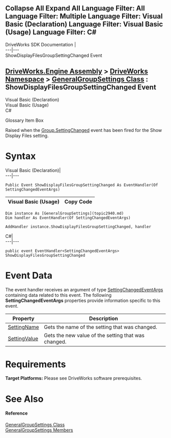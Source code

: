        

 Collapse All Expand All  Language Filter: All  Language Filter: Multiple  Language Filter: Visual Basic (Declaration) Language Filter: Visual Basic (Usage) Language Filter: C#  
---  
DriveWorks SDK Documentation  |   
---|---  
ShowDisplayFilesGroupSettingChanged Event   
  
[DriveWorks.Engine Assembly](topic2156.md) > [DriveWorks Namespace](topic2159.md) > [GeneralGroupSettings Class](topic2940.md) : ShowDisplayFilesGroupSettingChanged Event  
---  
  
Visual Basic (Declaration)    
Visual Basic (Usage)    
C# 

Glossary Item Box

Raised when the [Group.SettingChanged](topic3021.md) event has been fired for the Show Display Files setting. 

# Syntax

Visual Basic (Declaration)|   
---|---  
      
    
    Public Event ShowDisplayFilesGroupSettingChanged As EventHandler(Of SettingChangedEventArgs)  
  
Visual Basic (Usage)| Copy Code  
---|---  
      
    
    Dim instance As [GeneralGroupSettings](topic2940.md)
    Dim handler As EventHandler(Of SettingChangedEventArgs)
     
    AddHandler instance.ShowDisplayFilesGroupSettingChanged, handler  
  
C#|   
---|---  
      
    
    public event EventHandler<SettingChangedEventArgs> ShowDisplayFilesGroupSettingChanged  
  
# Event Data

The event handler receives an argument of type [SettingChangedEventArgs](topic5288.md) containing data related to this event. The following **SettingChangedEventArgs** properties provide information specific to this event.

Property| Description  
---|---  
[SettingName](topic5296.md)| Gets the name of the setting that was changed.   
[SettingValue](topic5297.md)| Gets the new value of the setting that was changed.   
  
# Requirements

**Target Platforms:** Please see DriveWorks software prerequisites.

# See Also

#### Reference

[GeneralGroupSettings Class](topic2940.md)   
[GeneralGroupSettings Members](topic2941.md)


